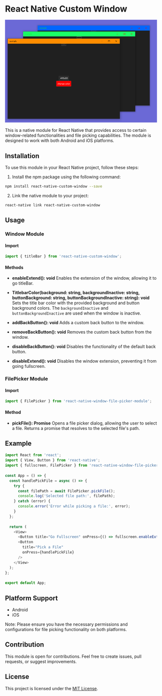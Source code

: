 # React Native Custom Window

<p align="center">
<img src=".github/titlebar-color-preview.png" alt="preview thumnail"/>
</p>
This is a native module for React Native that provides access to certain window-related functionalities and file picking capabilities. The module is designed to work with both Android and iOS platforms.

## Installation

To use this module in your React Native project, follow these steps:

1. Install the npm package using the following command:

```bash
npm install react-native-custom-window --save
```

2. Link the native module to your project:

```bash
react-native link react-native-custom-window
```

## Usage

### Window Module

#### Import

```javascript
import { titleBar } from 'react-native-custom-window';
```

#### Methods

- **enableExtend(): void**
  Enables the extension of the window, allowing it to go titleBar.

- **TitlebarColor(background: string, backgroundInactive: string, buttonBackground: string, buttonBackgroundInactive: string): void**
  Sets the title bar color with the provided background and button background colors. The `backgroundInactive` and `buttonBackgroundInactive` are used when the window is inactive.

- **addBackButton(): void**
  Adds a custom back button to the window.

- **removeBackButton(): void**
  Removes the custom back button from the window.

- **disableBackButton(): void**
  Disables the functionality of the default back button.

- **disableExtend(): void**
  Disables the window extension, preventing it from going fullscreen.

### FilePicker Module

#### Import

```javascript
import { FilePicker } from 'react-native-window-file-picker-module';
```

#### Method

- **pickFile(): Promise<string>**
  Opens a file picker dialog, allowing the user to select a file. Returns a promise that resolves to the selected file's path.

## Example

```javascript
import React from 'react';
import { View, Button } from 'react-native';
import { fullscreen, FilePicker } from 'react-native-window-file-picker-module';

const App = () => {
  const handlePickFile = async () => {
    try {
      const filePath = await FilePicker.pickFile();
      console.log('Selected file path:', filePath);
    } catch (error) {
      console.error('Error while picking a file:', error);
    }
  };

  return (
    <View>
      <Button title="Go Fullscreen" onPress={() => fullscreen.enableExtend()} />
      <Button
        title="Pick a File"
        onPress={handlePickFile}
      />
    </View>
  );
};

export default App;
```

## Platform Support

- Android
- iOS

Note: Please ensure you have the necessary permissions and configurations for file picking functionality on both platforms.

## Contribution

This module is open for contributions. Feel free to create issues, pull requests, or suggest improvements.

## License

This project is licensed under the [MIT License](https://opensource.org/licenses/MIT).